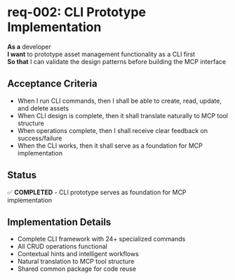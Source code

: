 # req-002: CLI Prototype Implementation

**As a** developer  
**I want** to prototype asset management functionality as a CLI first  
**So that** I can validate the design patterns before building the MCP interface

## Acceptance Criteria
- When I run CLI commands, then I shall be able to create, read, update, and delete assets
- When CLI design is complete, then it shall translate naturally to MCP tool structure
- When operations complete, then I shall receive clear feedback on success/failure
- When the CLI works, then it shall serve as a foundation for MCP implementation

## Status
✅ **COMPLETED** - CLI prototype serves as foundation for MCP implementation

## Implementation Details
- Complete CLI framework with 24+ specialized commands
- All CRUD operations functional
- Contextual hints and intelligent workflows
- Natural translation to MCP tool structure
- Shared common package for code reuse